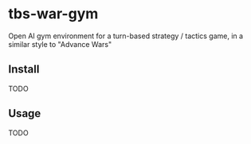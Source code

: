 # tbs-war-gym

Open AI gym environment for a turn-based strategy / tactics game, in a similar style to "Advance Wars"

## Install

TODO

## Usage

TODO
